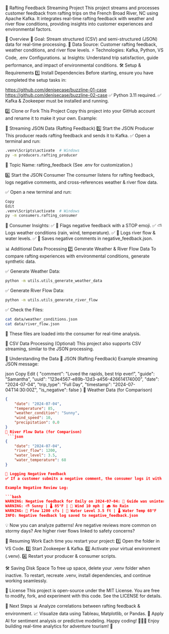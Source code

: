 🌊 Rafting Feedback Streaming Project
This project streams and processes customer feedback from rafting trips on the French Broad River, NC using Apache Kafka. It integrates real-time rafting feedback with weather and river flow conditions, providing insights into customer experiences and environmental factors.

📌 Overview
🎯 Goal: Stream structured (CSV) and semi-structured (JSON) data for real-time processing.
🚣 Data Source: Customer rafting feedback, weather conditions, and river flow levels.
⚡ Technologies: Kafka, Python, VS Code, .env Configurations.
📊 Insights: Understand trip satisfaction, guide performance, and impact of environmental conditions.
🛠️ Setup & Requirements
1️⃣ Install Dependencies
Before starting, ensure you have completed the setup tasks in:

https://github.com/denisecase/buzzline-01-case
https://github.com/denisecase/buzzline-02-case
✅ Python 3.11 required.
✅ Kafka & Zookeeper must be installed and running.

2️⃣ Clone or Fork This Project
Copy this project into your GitHub account and rename it to make it your own.
Example:

📢 Streaming JSON Data (Rafting Feedback)
5️⃣ Start the JSON Producer
This producer reads rafting feedback and sends it to Kafka.
✅ Open a terminal and run:

```bash
.venv\Scripts\activate  # Windows
py -m producers.rafting_producer
```

📌 Topic Name: rafting_feedback (See .env for customization.)

6️⃣ Start the JSON Consumer
The consumer listens for rafting feedback, logs negative comments, and cross-references weather & river flow data.

✅ Open a new terminal and run:

```bash
Copy
Edit
.venv\Scripts\activate  # Windows
py -m consumers.rafting_consumer
```

🔹 Consumer Insights:
✅ 🛑 Flags negative feedback with a STOP emoji.
✅ ⛅ Logs weather conditions (rain, wind, temperature).
✅ 🌊 Logs river flow & water levels.
✅ 📜 Saves negative comments in negative_feedback.json.

📊 Additional Data Processing
7️⃣ Generate Weather & River Flow Data
To compare rafting experiences with environmental conditions, generate synthetic data.

✅ Generate Weather Data:

```bash
python -m utils.utils_generate_weather_data
```

✅ Generate River Flow Data:

```bash
python -m utils.utils_generate_river_flow
```

✅ Check the Files:

```bash
cat data/weather_conditions.json
cat data/river_flow.json
```
🔹 These files are loaded into the consumer for real-time analysis.

🔄 CSV Data Processing (Optional)
This project also supports CSV streaming, similar to the JSON processing.

📌 Understanding the Data
📜 JSON (Rafting Feedback)
Example streaming JSON message:

json
Copy
Edit
{
    "comment": "Loved the rapids, best trip ever!",
    "guide": "Samantha",
    "uuid": "123e4567-e89b-12d3-a456-426614174000",
    "date": "2024-07-04",
    "trip_type": "Full Day",
    "timestamp": "2024-07-04T14:30:00Z",
    "is_negative": false
}
📜 Weather Data (for Comparison)

```json
{
    "date": "2024-07-04",
    "temperature": 85,
    "weather_condition": "Sunny",
    "wind_speed": 10,
    "precipitation": 0.0
}
📜 River Flow Data (for Comparison)
 ```json
{
    "date": "2024-07-04",
    "river_flow": 1200,
    "water_level": 3.5,
    "water_temperature": 68
}

🛑 Logging Negative Feedback
✅ If a customer submits a negative comment, the consumer logs it with weather & river details.

Example Negative Review Log:

```bash
WARNING: Negative feedback for Emily on 2024-07-04: 🛑 Guide was uninterested and barely spoke.
WARNING: ⛅ Sunny | 🌡 85°F | 💨 Wind 10 mph | 🌧 No Rain
WARNING: 🌊 Flow 1200 cfs | 📏 Water Level 3.5 ft | 🌡 Water Temp 68°F
INFO: Negative feedback log saved to negative_feedback.json
```

💡 Now you can analyze patterns! Are negative reviews more common on stormy days? Are higher river flows linked to safety concerns?

🔄 Resuming Work
Each time you restart your project: 1️⃣ Open the folder in VS Code.
2️⃣ Start Zookeeper & Kafka.
3️⃣ Activate your virtual environment (.venv).
4️⃣ Restart your producer & consumer scripts.

🛠 Saving Disk Space
To free up space, delete your .venv folder when inactive.
To restart, recreate .venv, install dependencies, and continue working seamlessly.

📜 License
This project is open-source under the MIT License.
You are free to modify, fork, and experiment with this code.
See the LICENSE for details.

🚀 Next Steps
📊 Analyze correlations between rafting feedback & environment.
📈 Visualize data using Tableau, Matplotlib, or Pandas.
🧠 Apply AI for sentiment analysis or predictive modeling.
Happy coding! 🚣‍♂️💨 Enjoy building real-time analytics for adventure tourism! 🎉







